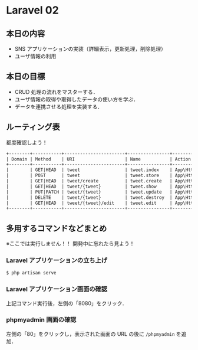 # Laravel 02

## 本日の内容

- SNS アプリケーションの実装（詳細表示，更新処理，削除処理）
- ユーザ情報の利用

## 本日の目標

- CRUD 処理の流れをマスターする．
- ユーザ情報の取得や取得したデータの使い方を学ぶ．
- データを連携させる処理を実装する．

## ルーティング表

都度確認しよう！

```txt
+--------+-----------+-----------------------+----------------+-----------------------------------------------------+-----------------+
| Domain | Method    | URI                   | Name           | Action                                              | Middleware      |
+--------+-----------+-----------------------+----------------+-----------------------------------------------------+-----------------+
|        | GET|HEAD  | tweet                 | tweet.index    | App\Http\Controllers\TweetController@index          | web             |
|        | POST      | tweet                 | tweet.store    | App\Http\Controllers\TweetController@store          | web             |
|        | GET|HEAD  | tweet/create          | tweet.create   | App\Http\Controllers\TweetController@create         | web             |
|        | GET|HEAD  | tweet/{tweet}         | tweet.show     | App\Http\Controllers\TweetController@show           | web             |
|        | PUT|PATCH | tweet/{tweet}         | tweet.update   | App\Http\Controllers\TweetController@update         | web             |
|        | DELETE    | tweet/{tweet}         | tweet.destroy  | App\Http\Controllers\TweetController@destroy        | web             |
|        | GET|HEAD  | tweet/{tweet}/edit    | tweet.edit     | App\Http\Controllers\TweetController@edit           | web             |
+--------+-----------+-----------------------+----------------+-----------------------------------------------------+-----------------+
```

## 多用するコマンドなどまとめ

※ここでは実行しません！！ 開発中に忘れたら見よう！

### Laravel アプリケーションの立ち上げ

```bash
$ php artisan serve
```

### Laravel アプリケーション画面の確認

上記コマンド実行後，左側の「8080」をクリック．

### phpmyadmin 画面の確認

左側の「80」をクリックし，表示された画面の URL の後に `/phpmyadmin` を追加．
